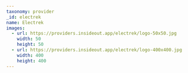 ```yaml
---
taxonomy: provider
_id: electrek
name: Electrek
images:
  - url: https://providers.insideout.app/electrek/logo-50x50.jpg
    width: 50
    height: 50
  - url: https://providers.insideout.app/electrek/logo-400x400.jpg
    width: 400
    height: 400
---
```

